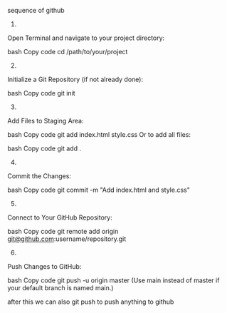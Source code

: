 sequence of github

1.
Open Terminal and navigate to your project directory:

bash
Copy code
cd /path/to/your/project

2.
Initialize a Git Repository (if not already done):

bash
Copy code
git init

3.
Add Files to Staging Area:

bash
Copy code
git add index.html style.css
Or to add all files:

bash
Copy code
git add .

4.
Commit the Changes:

bash
Copy code
git commit -m "Add index.html and style.css"

5.
Connect to Your GitHub Repository:

bash
Copy code
git remote add origin git@github.com:username/repository.git

6.
Push Changes to GitHub:

bash
Copy code
git push -u origin master
(Use main instead of master if your default branch is named main.)


after this we can also git push   to push anything to github